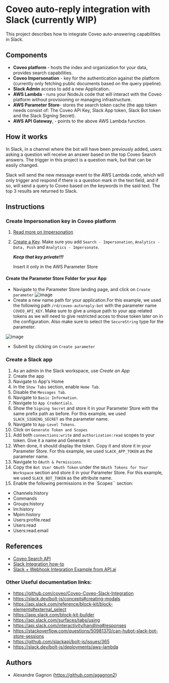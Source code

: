 # Coveo auto-reply integration with Slack (currently WIP)
This project describes how to integrate Coveo auto-answering capabilities in Slack.


## Components
* __Coveo platform__ - hosts the index and organization for your data, provides search capabilities.
* __Coveo Impersonation__ - key for the authentication against the platform (currently only fetching public documents based on the query pipeline).
* __Slack Admin__ access to add a new Application.
* __AWS Lambda__ - runs your NodeJs code that will interact with the Coveo platform without provisioning or managing infrastructure.
* __AWS Parameter Store__- stores the search token cache (the app token needs consist of: The Coveo APi Key,  Slack App token, Slack Bot token and the Slack Signing Secret).
* __AWS API Gateway__, - points to the above AWS Lambda function.

## How it works

In Slack, in a channel where the bot will have been previously added, users asking a question will receive an answer based on the top Coveo Search answers. The trigger in this project is a question mark, but that can be easily changed.

Slack will send the new message event to the AWS Lambda code, which will only trigger and respond if there is a question mark in the text field, and if so, will send a query to Coveo based on the keywords in the said text. The top 3 results are returned to Slack.


## Instructions

### Create Impersonation key in Coveo platform

1. [Read more on Impersonation](https://docs.coveo.com/en/1707/manage-an-organization/privilege-reference#search-impersonate-domain)
2. [Create a Key](https://docs.coveo.com/en/82). Make sure you add `Search - Impersonation`, `Analytics - Data, Push` and `Analytics - Impersonate`.

   **_Keep that key private!!!_**

   Insert it only in the AWS Parameter Store  

#### Create the Parameter Store Folder for your App 
  * Navigate to the Parameter Store landing page, and click on `Create parameter`
  ![image](https://user-images.githubusercontent.com/73175206/169589442-634442dc-bcf2-4297-a1bb-6aea7ac0a8a1.png)
  * Create a new name path for your application.For this example, we used the following path `/rd/coveo-autoreply-bot` with the parameter name `COVEO_API_KEY`. Make sure to give a unique path to your app related tokens as we will need to give restricted acces to those token later on in the configuration. Also make sure to select the `SecureString` type for the parameter. 

![image](https://user-images.githubusercontent.com/73175206/169590874-82349425-21d3-4ed1-9b98-aee689e983dc.png)
  * Submit by clicking on `Create parameter`

### Create a Slack app

1. As an admin in the Slack workspace, use _Create an App_
2. Create the app
3. Navigate to App's Home
4. In the `Show Tabs` section, enable `Home Tab`.
5. Disable the `Messages Tab`.
6. Navigate to `Basic Information`.
7. Navigate to `App Credentials`.
8. Show the `Signing Secret` and store it in your Parameter Store with the same prefix path as before. For this example, we used `SLACK_SIGNING_SECRET` as the parameter name.
9.  Navigate to `App-Level Tokens`.
10. Click on `Generate Token and Scopes` 
11. Add both `connections:write` and `authorization:read` scopes to your token. Give it a name and Generate it
12. When done, it should display the token. Copy it and store it in your Parameter Store. For this example, we used `SLACK_APP_TOKEN` as the parameter name.
13. Navigate to `OAuth & Permissions`.
14. Copy the `Bot User OAuth Token` under the `OAuth Tokens for Your Workspace` section and store it in your Parameter Store. For this example, we used `SLACK_BOT_TOKEN` as the attribute name.
15. Enable the following permissions in the `Scopes`` section:
- Channels:history
- Commands
- Groups:history
- Im:history
- Mpim:history
- Users:profile.read
- Users:read
- Users:read.email

## References

- [Coveo Search API](https://developers.coveo.com/display/CloudPlatform/Search+API)
- [Slack Integration how-to](https://docs.api.ai/docs/slack-integration)
- [Slack + Webhook Integration Example from API.ai](https://docs.api.ai/docs/slack-webhook-integration-guideline)
### Other Useful documentation links:

- https://github.com/coveo/Coveo-Coveo-Slack-Integration 
- https://slack.dev/bolt-js/concepts#creating-modals
- https://api.slack.com/reference/block-kit/block-elements#external_select
- https://app.slack.com/block-kit-builder
- https://api.slack.com/surfaces/tabs/using
- https://api.slack.com/interactivity/handling#responses
- https://stackoverflow.com/questions/50981370/can-hubot-slack-bot-store-sessions
- https://github.com/slackapi/bolt-js/issues/365
- https://slack.dev/bolt-js/deployments/aws-lambda

## Authors

- Alexandre Gagnon (https://github.com/agagnon2)

